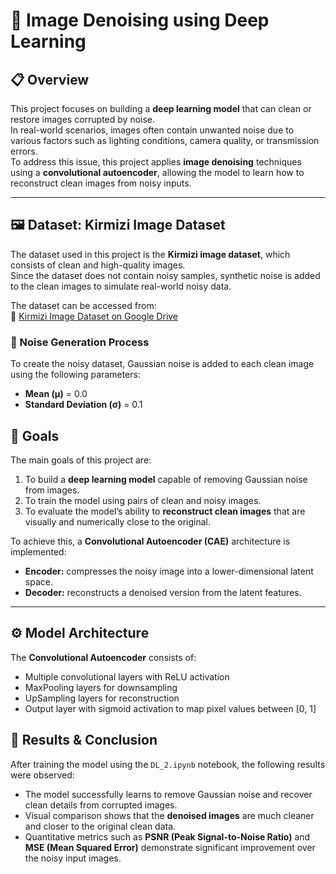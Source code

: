 # 🧠 Image Denoising using Deep Learning

## 📋 Overview
This project focuses on building a **deep learning model** that can clean or restore images corrupted by noise.  
In real-world scenarios, images often contain unwanted noise due to various factors such as lighting conditions, camera quality, or transmission errors.  
To address this issue, this project applies **image denoising** techniques using a **convolutional autoencoder**, allowing the model to learn how to reconstruct clean images from noisy inputs.

---

## 🖼️ Dataset: Kirmizi Image Dataset
The dataset used in this project is the **Kirmizi image dataset**, which consists of clean and high-quality images.  
Since the dataset does not contain noisy samples, synthetic noise is added to the clean images to simulate real-world noisy data.  

The dataset can be accessed from:  
🔗 [Kirmizi Image Dataset on Google Drive](https://drive.google.com/drive/folders/1R60S-Z9RDXICO3L2dmtTETkaGKMyNJet?usp=drive_link)

### 🧩 Noise Generation Process
To create the noisy dataset, Gaussian noise is added to each clean image using the following parameters:
- **Mean (μ)** = 0.0  
- **Standard Deviation (σ)** = 0.1  

## 🎯 Goals
The main goals of this project are:
1. To build a **deep learning model** capable of removing Gaussian noise from images.  
2. To train the model using pairs of clean and noisy images.  
3. To evaluate the model’s ability to **reconstruct clean images** that are visually and numerically close to the original.

To achieve this, a **Convolutional Autoencoder (CAE)** architecture is implemented:
- **Encoder:** compresses the noisy image into a lower-dimensional latent space.  
- **Decoder:** reconstructs a denoised version from the latent features.

---

## ⚙️ Model Architecture
The **Convolutional Autoencoder** consists of:
- Multiple convolutional layers with ReLU activation
- MaxPooling layers for downsampling
- UpSampling layers for reconstruction
- Output layer with sigmoid activation to map pixel values between [0, 1]

## 🧪 Results & Conclusion
After training the model using the `DL_2.ipynb` notebook, the following results were observed:
- The model successfully learns to remove Gaussian noise and recover clean details from corrupted images.
- Visual comparison shows that the **denoised images** are much cleaner and closer to the original clean data.
- Quantitative metrics such as **PSNR (Peak Signal-to-Noise Ratio)** and **MSE (Mean Squared Error)** demonstrate significant improvement over the noisy input images.
